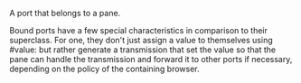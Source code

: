 A port that belongs to a pane.

Bound ports have a few special characteristics in comparison to their superclass. For one, they don't just assign a value to themselves using #value: but rather generate a transmission that set the value so that the pane can handle the transmission and forward it to other ports if necessary, depending on the policy of the containing browser.